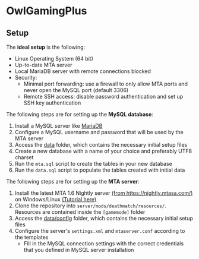 # OwlGamingPlus

## Setup

The **ideal setup** is the following:

- Linux Operating System (64 bit)
- Up-to-date MTA server
- Local MariaDB server with remote connections blocked
- Security:
  - Minimal port forwarding: use a firewall to only allow MTA ports and never open the MySQL port (default 3306)
  - Remote SSH access: disable password authentication and set up SSH key authentication

The following steps are for setting up the **MySQL database**:

1. Install a MySQL server like [MariaDB](https://mariadb.org/)
2. Configure a MySQL username and password that will be used by the MTA server
3. Access the [data](/data/mysql) folder, which contains the necessary initial setup files
4. Create a new database with a name of your choice and preferably UTF8 charset
5. Run the `mta.sql` script to create the tables in your new database
6. Run the `data.sql` script to populate the tables created with initial data

The following steps are for setting up the **MTA server**:

1. Install the latest MTA 1.6 Nightly server [(from https://nightly.mtasa.com/)](https://nightly.mtasa.com/) on Windows/Linux [(Tutorial here)](https://wiki.multitheftauto.com/wiki/Server_Manual#Installing_the_server)
2. Clone the repository into `server/mods/deathmatch/resources/`. Resources are contained inside the `[gamemode]` folder
3. Access the [data/config](/data/config) folder, which contains the necessary initial setup files
4. Configure the server's `settings.xml` and `mtaserver.conf` according to the templates
    - Fill in the MySQL connection settings with the correct credentials that you defined in MySQL server installation

